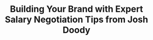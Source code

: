 ---
podcast: The B.O.O.S.T. Podcast
title: Building Your Brand with Expert Salary Negotiation Tips from Josh Doody
host: Kelly Leonard
podcast_url: https://boostpodcast.buzzsprout.com/1739556/episodes/16369064-building-your-brand-with-expert-salary-negotiation-tips-from-josh-doody-ep146
thumbnail: boost.png
publication_date: 01-06-2025
---